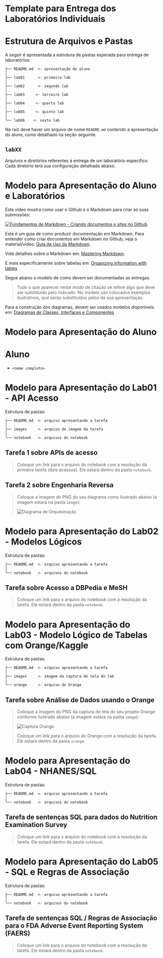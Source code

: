 # Template para Entrega dos Laboratórios Individuais

# Estrutura de Arquivos e Pastas

A seguir é apresentada a estrutura de pastas esperada para entrega de laboratórios:

~~~
├── README.md  <- apresentação do aluno
│
├── lab01      <- primeiro lab
│
├── lab02      <- segundo lab
│
├── lab03     <- terceiro lab
│
├── lab04     <- quarto lab
│
├── lab05     <- quinto lab
│
└── lab06    <- sexto lab
~~~

Na raiz deve haver um arquivo de nome `README.md` contendo a apresentação do aluno, como detalhado na seção seguinte.

## `labXX`

Arquivos e diretórios referentes à entrega de um laboratório específico. Cada diretório terá sua configuração detalhada abaixo.

# Modelo para Apresentação do Aluno e Laboratórios

Este vídeo mostra como usar o Github e o Markdown para criar as suas submissões:

[![Fundamentos de Markdown - Criando documentos e sites no Github](http://img.youtube.com/vi/fDyGs18_ITQ/0.jpg)](https://youtu.be/fDyGs18_ITQ)

Este é um guia de como produzir documentação em Markdown. Para entender como criar documentos em Markdown no Github, veja o material/vídeo:
[Guia de Uso do Markdown](https://github.com/mc-unicamp/oficinas/tree/master/docs).

Vide detalhes sobre o Markdown em: [Mastering Markdown](https://guides.github.com/features/mastering-markdown/).

E mais especificamente sobre tabelas em: [Organizing information with tables](https://help.github.com/en/articles/organizing-information-with-tables)

Segue abaixo o modelo de como devem ser documentadas as entregas.
> Tudo o que aparecer neste modo de citação se refere algo que deve ser substituído pelo indicado. No modelo são colocados exemplos ilustrativos, que serão substituídos pelos da sua apresentação.

Para a construção dos diagramas, devem ser usados modelos disponíveis em: [Diagramas de Classes, Interfaces e Componentes](https://docs.google.com/presentation/d/1ML3WrnDtzh-4wqLmdXN9au1TBIwEqo7TIbMLNOYSMAI/edit?usp=sharing)
# Modelo para Apresentação do Aluno

# Aluno
* `<nome completo>`

# Modelo para Apresentação do Lab01 - API Acesso

Estrutura de pastas:

~~~
├── README.md  <- arquivo apresentando a tarefa
│
├── images     <- arquivo de imagem da tarefa
│
└── notebook   <- arquivos do notebook
~~~

## Tarefa 1 sobre APIs de acesso

> Coloque um link para o arquivo do notebook com a resolução da primeira tarefa (dois acessos). Ele estará dentro da pasta `notebook`.

## Tarefa 2 sobre Engenharia Reversa
> Coloque a imagem do PNG do seu diagrama como ilustrado abaixo (a imagem estará na pasta `image`):
> 
> ![Diagrama de Orquestração](images/diagrama-livre.png)

# Modelo para Apresentação do Lab02 - Modelos Lógicos

Estrutura de pastas:

~~~
├── README.md  <- arquivo apresentando a tarefa
│
└── notebook   <- arquivos do notebook
~~~

## Tarefa sobre Acesso a DBPedia e MeSH

> Coloque um link para o arquivo do notebook com a resolução da tarefa. Ele estará dentro da pasta `notebook`.

# Modelo para Apresentação do Lab03 - Modelo Lógico de Tabelas com Orange/Kaggle

Estrutura de pastas:

~~~
├── README.md  <- arquivo apresentando a tarefa
│
├── images     <- imagem da captura de tela do lab
│
└── orange     <- arquivo do Orange
~~~

## Tarefa sobre Análise de Dados usando o Orange

> Coloque a imagem do PNG da captura de tela do seu projeto Orange conforme ilustrado abaixo (a imagem estará na pasta `image`):
> 
> ![Captura Orange](images/captura-orange.png)

> Coloque um link para o arquivo do Orange com a resolução da tarefa. Ele estará dentro da pasta `orange`.

# Modelo para Apresentação do Lab04 - NHANES/SQL

Estrutura de pastas:

~~~
├── README.md  <- arquivo apresentando a tarefa
│
└── notebook   <- arquivos do notebook
~~~

## Tarefa de sentenças SQL para dados do Nutrition Examination Survey 

> Coloque um link para o arquivo do notebook com a resolução da tarefa. Ele estará dentro da pasta `notebook`.

# Modelo para Apresentação do Lab05 - SQL e Regras de Associação

Estrutura de pastas:

~~~
├── README.md  <- arquivo apresentando a tarefa
│
└── notebook   <- arquivos do notebook
~~~

## Tarefa de sentenças SQL / Regras de Associação para o FDA Adverse Event Reporting System (FAERS)

> Coloque um link para o arquivo do notebook com a resolução da tarefa. Ele estará dentro da pasta `notebook`.
